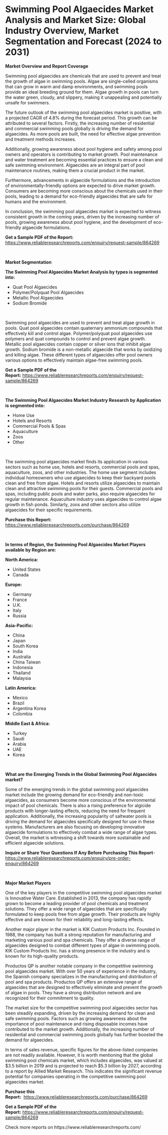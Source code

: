 <p><h1>Swimming Pool Algaecides Market Analysis and Market Size: Global Industry Overview, Market Segmentation and Forecast (2024 to 2031)</h1></p><p><strong>Market Overview and Report Coverage</strong></p>
<p><p>Swimming pool algaecides are chemicals that are used to prevent and treat the growth of algae in swimming pools. Algae are single-celled organisms that can grow in warm and damp environments, and swimming pools provide an ideal breeding ground for them. Algae growth in pools can turn the water green, cloudy, and slippery, making it unappealing and potentially unsafe for swimmers.</p><p>The future outlook of the swimming pool algaecides market is positive, with a projected CAGR of 4.8% during the forecast period. This growth can be attributed to several factors. Firstly, the increasing number of residential and commercial swimming pools globally is driving the demand for algaecides. As more pools are built, the need for effective algae prevention and treatment methods increases.</p><p>Additionally, growing awareness about pool hygiene and safety among pool owners and operators is contributing to market growth. Pool maintenance and water treatment are becoming essential practices to ensure a clean and safe swimming environment. Algaecides are an integral part of pool maintenance routines, making them a crucial product in the market.</p><p>Furthermore, advancements in algaecide formulations and the introduction of environmentally-friendly options are expected to drive market growth. Consumers are becoming more conscious about the chemicals used in their pools, leading to a demand for eco-friendly algaecides that are safe for humans and the environment.</p><p>In conclusion, the swimming pool algaecides market is expected to witness consistent growth in the coming years, driven by the increasing number of pools, growing awareness about pool hygiene, and the development of eco-friendly algaecide formulations.</p></p>
<p><strong>Get a Sample PDF of the Report:</strong> <a href="https://www.reliableresearchreports.com/enquiry/request-sample/864269">https://www.reliableresearchreports.com/enquiry/request-sample/864269</a></p>
<p>&nbsp;</p>
<p><strong>Market Segmentation</strong></p>
<p><strong>The Swimming Pool Algaecides Market Analysis by types is segmented into:</strong></p>
<p><ul><li>Quat Pool Algaecides</li><li>Polymer/Polyquat Pool Algaecides</li><li>Metallic Pool Algaecides</li><li>Sodium Bromide</li></ul></p>
<p>&nbsp;</p>
<p><p>Swimming pool algaecides are used to prevent and treat algae growth in pools. Quat pool algaecides contain quaternary ammonium compounds that effectively kill and control algae. Polymer/polyquat pool algaecides use polymers and quat compounds to control and prevent algae growth. Metallic pool algaecides contain copper or silver ions that inhibit algae growth. Sodium bromide is a non-metallic algaecide that works by oxidizing and killing algae. These different types of algaecides offer pool owners various options to effectively maintain algae-free swimming pools.</p></p>
<p><strong>Get a Sample PDF of the Report:</strong>&nbsp;<a href="https://www.reliableresearchreports.com/enquiry/request-sample/864269">https://www.reliableresearchreports.com/enquiry/request-sample/864269</a></p>
<p>&nbsp;</p>
<p><strong>The Swimming Pool Algaecides Market Industry Research by Application is segmented into:</strong></p>
<p><ul><li>Home Use</li><li>Hotels and Resorts</li><li>Commercial Pools & Spas</li><li>Aquaculture</li><li>Zoos</li><li>Other</li></ul></p>
<p>&nbsp;</p>
<p><p>The swimming pool algaecides market finds its application in various sectors such as home use, hotels and resorts, commercial pools and spas, aquaculture, zoos, and other industries. The home use segment includes individual homeowners who use algaecides to keep their backyard pools clean and free from algae. Hotels and resorts utilize algaecides to maintain clean and attractive swimming pools for their guests. Commercial pools and spas, including public pools and water parks, also require algaecides for regular maintenance. Aquaculture industry uses algaecides to control algae growth in fish ponds. Similarly, zoos and other sectors also utilize algaecides for their specific requirements.</p></p>
<p><strong>Purchase this Report:</strong>&nbsp; <a href="https://www.reliableresearchreports.com/purchase/864269">https://www.reliableresearchreports.com/purchase/864269</a></p>
<p>&nbsp;</p>
<p><strong>In terms of Region, the Swimming Pool Algaecides Market Players available by Region are:</strong></p>
<p>
    <p> <strong> North America: </strong>
        <ul>
            <li>United States</li>
            <li>Canada</li>
        </ul>
        </p> 
    <p> <strong> Europe: </strong>
        <ul>
            <li>Germany</li>
            <li>France</li>
            <li>U.K.</li>
            <li>Italy</li>
            <li>Russia</li>
        </ul>
        </p> 
    <p> <strong> Asia-Pacific: </strong>
        <ul>
            <li>China</li>
            <li>Japan</li>
            <li>South Korea</li>
            <li>India</li>
            <li>Australia</li>
            <li>China Taiwan</li>
            <li>Indonesia</li>
            <li>Thailand</li>
            <li>Malaysia</li>
        </ul>
        </p> 
    <p> <strong> Latin America: </strong>
        <ul>
            <li>Mexico</li>
            <li>Brazil</li>
            <li>Argentina Korea</li>
            <li>Colombia</li>
        </ul>
        </p> 
    <p> <strong> Middle East & Africa: </strong>
        <ul>
            <li>Turkey</li>
            <li>Saudi</li>
            <li>Arabia</li>
            <li>UAE</li>
            <li>Korea</li>
        </ul>
    </p>
    </p>
<p>&nbsp;</p>
<p><strong>What are the Emerging Trends in the Global Swimming Pool Algaecides market?</strong></p>
<p><p>Some of the emerging trends in the global swimming pool algaecides market include the growing demand for eco-friendly and non-toxic algaecides, as consumers become more conscious of the environmental impact of pool chemicals. There is also a rising preference for algicide products with longer-lasting effects, reducing the need for frequent application. Additionally, the increasing popularity of saltwater pools is driving the demand for algaecides specifically designed for use in these systems. Manufacturers are also focusing on developing innovative algaecide formulations to effectively combat a wide range of algae types. Overall, the market is witnessing a shift towards more sustainable and efficient algaecide solutions.</p></p>
<p><strong>Inquire or Share Your Questions If Any Before Purchasing This Report</strong>- <a href="https://www.reliableresearchreports.com/enquiry/pre-order-enquiry/864269">https://www.reliableresearchreports.com/enquiry/pre-order-enquiry/864269</a></p>
<p>&nbsp;</p>
<p><strong>Major Market Players</strong></p>
<p><p>One of the key players in the competitive swimming pool algaecides market is Innovative Water Care. Established in 2013, the company has rapidly grown to become a leading provider of pool chemicals and treatment solutions. They offer a wide range of algaecides that are specifically formulated to keep pools free from algae growth. Their products are highly effective and are known for their reliability and long-lasting effects.</p><p>Another major player in the market is KIK Custom Products Inc. Founded in 1988, the company has built a strong reputation for manufacturing and marketing various pool and spa chemicals. They offer a diverse range of algaecides designed to combat different types of algae in swimming pools. KIK Custom Products Inc. has a strong presence in the industry and is known for its high-quality products.</p><p>Productos QP is another notable company in the competitive swimming pool algaecides market. With over 50 years of experience in the industry, the Spanish company specializes in the manufacturing and distribution of pool and spa products. Productos QP offers an extensive range of algaecides that are designed to effectively eliminate and prevent the growth of algae in pools. They have a strong distribution network and are recognized for their commitment to quality.</p><p>The market size for the competitive swimming pool algaecides sector has been steadily expanding, driven by the increasing demand for clean and safe swimming pools. Factors such as growing awareness about the importance of pool maintenance and rising disposable incomes have contributed to the market growth. Additionally, the increasing number of residential and commercial swimming pools globally has further boosted the demand for algaecides.</p><p>In terms of sales revenue, specific figures for the above-listed companies are not readily available. However, it is worth mentioning that the global swimming pool chemicals market, which includes algaecides, was valued at $3.5 billion in 2019 and is projected to reach $5.3 billion by 2027, according to a report by Allied Market Research. This indicates the significant revenue potential for companies operating in the competitive swimming pool algaecides market.</p></p>
<p><strong>Purchase this Report:</strong>&nbsp;&nbsp;<a href="https://www.reliableresearchreports.com/purchase/864269">https://www.reliableresearchreports.com/purchase/864269</a></p>
<p></p>
<p><strong>Get a Sample PDF of the Report:</strong>&nbsp;<a href="https://www.reliableresearchreports.com/enquiry/request-sample/864269">https://www.reliableresearchreports.com/enquiry/request-sample/864269</a></p>
<p>Check more reports on https://www.reliableresearchreports.com/</p>